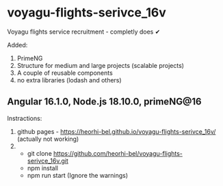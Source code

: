 # voyagu-flights-serivce_16v
Voyagu flights service reсruitment - completly does ✔

Added:
1) PrimeNG
2) Structure for medium and large projects (scalable projects)
3) A couple of reusable components
4) no extra libraries (lodash and others)
   
## Angular 16.1.0, Node.js 18.10.0, primeNG@16
Instractions: 
  1) github pages - https://heorhi-bel.github.io/voyagu-flights-serivce_16v/ (actually not working)
  2)
     - git clone https://github.com/heorhi-bel/voyagu-flights-serivce_16v.git
     - npm install
     - npm run start (Ignore the warnings)

